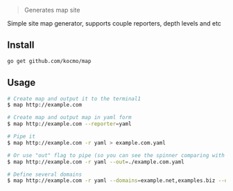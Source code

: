 > Generates map site

Simple site map generator, supports couple reporters, depth levels and etc

## Install
```sh
go get github.com/kocmo/map
```

## Usage
```sh
# Create map and output it to the terminal1
$ map http://example.com

# Create map and output map in yaml form
$ map http://example.com --reporter=yaml

# Pipe it
$ map http://example.com -r yaml > example.com.yaml

# Or use "out" flag to pipe (so you can see the spinner comparing with previous command :)
$ map http://example.com -r yaml --out=./example.com.yaml

# Define several domains
$ map http://example.com -r yaml --domains=example.net,examples.biz --out=./example.com.yaml
```
